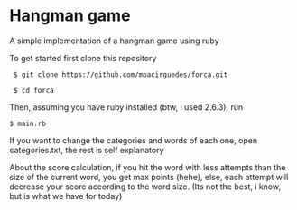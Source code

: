 # Hangman game

A simple implementation of a hangman game using ruby

To get started first clone this repository
```
 $ git clone https://github.com/moacirguedes/forca.git

 $ cd forca
```

Then, assuming you have ruby installed (btw, i used 2.6.3), run
```
$ main.rb
```
If you want to change the categories and words of each one, open categories.txt, the rest is self explanatory

About the score calculation, if you hit the word with less attempts than the size of the current word, you get max points (hehe), else, each attempt will decrease your score according to the word size. (Its not the best, i know, but is what we have for today)
